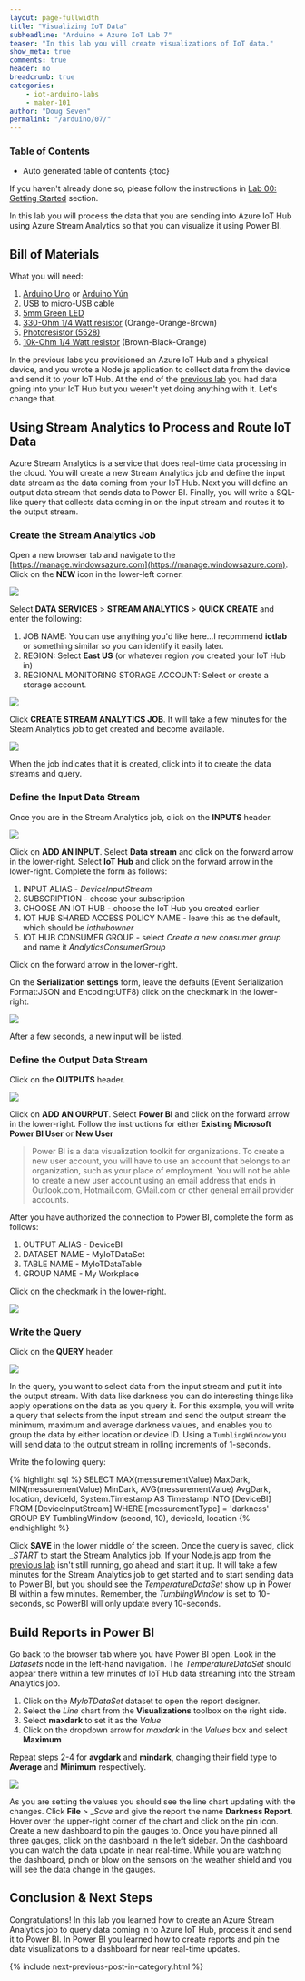 ```yaml
---
layout: page-fullwidth
title: "Visualizing IoT Data"
subheadline: "Arduino + Azure IoT Lab 7"
teaser: "In this lab you will create visualizations of IoT data."
show_meta: true
comments: true
header: no
breadcrumb: true
categories:
    - iot-arduino-labs
    - maker-101
author: "Doug Seven"
permalink: "/arduino/07/"
---
```

### Table of Contents
*  Auto generated table of contents
{:toc}

If you haven't already done so, please follow the instructions in [Lab 00: Getting Started](../00/) section.

In this lab you will process the data that you are sending into Azure IoT Hub using Azure Stream Analytics so that you can visualize it using Power BI.

## Bill of Materials
What you will need:

1. [Arduino Uno][uno] or [Arduino Y&uacute;n][yun] 
2. USB to micro-USB cable
3. [5mm Green LED](http://www.sparkfun.com/products/12062)
4. [330-Ohm 1/4 Watt resistor](http://www.sparkfun.com/products/10969) (Orange-Orange-Brown)
5. [Photoresistor (5528)](http://www.sparkfun.com/products/9088)
6. [10k-Ohm 1/4 Watt resistor](http://www.sparkfun.com/products/10969) (Brown-Black-Orange)

In the previous labs you provisioned an Azure IoT Hub and a physical device, and you wrote a Node.js application to collect data from the device 
and send it to your IoT Hub. At the end of the [previous lab](../06/) you had data going into your IoT Hub but you weren't yet doing anything with 
it. Let's change that.

## Using Stream Analytics to Process and Route IoT Data
Azure Stream Analytics is a service that does real-time data processing in the cloud. You will create a new Stream Analytics job and define the 
input data stream as the data coming from your IoT Hub. Next you will define an output data stream that sends data to Power BI. Finally, you 
will write a SQL-like query that collects data coming in on the input stream and routes it to the output stream. 

### Create the Stream Analytics Job
Open a new browser tab and navigate to the [https://manage.windowsazure.com](https://manage.windowsazure.com). Click on the __NEW__ icon in the 
lower-left corner.

<img src="/images/photon_lab07_5.png"/>

Select __DATA SERVICES__ > __STREAM ANALYTICS__ > __QUICK CREATE__ and enter the following:

1. JOB NAME: You can use anything you'd like here...I recommend __iotlab__ or something similar so you can identify it easily later.
2. REGION: Select __East US__ (or whatever region you created your IoT Hub in)
3. REGIONAL MONITORING STORAGE ACCOUNT: Select or create a storage account.

<img src="/images/newasa.png"/>

Click __CREATE STREAM ANALYTICS JOB__. It will take a few minutes for the Steam Analytics job to get created and become available. 

<img src="/images/asajobcreated.png"/>

When the job indicates that it is created, click into it to create the data streams and query.

### Define the Input Data Stream

Once you are in the Stream Analytics job, click on the __INPUTS__ header.

<img src="/images/asainputs.png"/>

Click on __ADD AN INPUT__.
Select __Data stream__ and click on the forward arrow in the lower-right.
Select __IoT Hub__ and click on the forward arrow in the lower-right.
Complete the form as follows:

1. INPUT ALIAS - _DeviceInputStream_
2. SUBSCRIPTION - choose your subscription
3. CHOOSE AN IOT HUB - choose the IoT Hub you created earlier
4. IOT HUB SHARED ACCESS POLICY NAME - leave this as the default, which should be _iothubowner_
5. IOT HUB CONSUMER GROUP - select _Create a new consumer group_ and name it _AnalyticsConsumerGroup_

Click on the forward arrow in the lower-right.

On the __Serialization settings__ form, leave the defaults (Event Serialization Format:JSON and Encoding:UTF8) click on the checkmark in the lower-right. 

<img src="/images/asainputform.png"/>

After a few seconds, a new input will be listed.

### Define the Output Data Stream
Click on the __OUTPUTS__ header.

<img src="/images/asaoutputs.png"/>

Click on __ADD AN OURPUT__.
Select __Power BI__ and click on the forward arrow in the lower-right.
Follow the instructions for either __Existing Microsoft Power BI User__ or __New User__

<blockquote>
Power BI is a data visualization toolkit for organizations. To create a new user account, you will have to use an account that belongs to an 
organization, such as your place of employment. You will not be able to create a new user account using an email address that ends in 
Outlook.com, Hotmail.com, GMail.com or other general email provider accounts.
</blockquote>

After you have authorized the connection to Power BI, complete the form as follows:

1. OUTPUT ALIAS - DeviceBI
2. DATASET NAME - MyIoTDataSet
3. TABLE NAME - MyIoTDataTable
4. GROUP NAME - My Workplace

Click on the checkmark in the lower-right.

<img src="/images/asaoutputform.png"/>

### Write the Query

Click on the __QUERY__ header.

<img src="/images/asaquery.png"/>

In the query, you want to select data from the input stream and put it into the output stream. With data like darkness you can do interesting things 
like apply operations on the data as you query it. For this example, you will write a query that selects from the input stream and send the output 
stream the minimum, maximum and average darkness values, and enables you to group the data by either location or device ID. 
Using a <code>TumblingWindow</code> you will send data to the output stream in rolling increments of 1-seconds.

Write the following query:

{% highlight sql %}
SELECT
    MAX(messurementValue) MaxDark,
    MIN(messurementValue) MinDark,
    AVG(messurementValue) AvgDark,
    location,
    deviceId,
    System.Timestamp AS Timestamp
INTO
    [DeviceBI]
FROM
    [DeviceInputStream]
WHERE
    [messurementType] = 'darkness'
GROUP BY
    TumblingWindow (second, 10), deviceId, location 
{% endhighlight %}

Click __SAVE__ in the lower middle of the screen. Once the query is saved, click __START_ to start the Stream Analytics job. If your Node.js app 
from the [previous lab](../06/) isn't still running, go ahead and start it up. It will take a few minutes for the Stream Analytics job to get 
started and to start sending data to Power BI, but you should see the _TemperatureDataSet_ show up in Power BI within a few minutes. Remember, 
the _TumblingWindow_ is set to 10-seconds, so PowerBI will only update every 10-seconds.

## Build Reports in Power BI

Go back to the browser tab where you have Power BI open. Look in the _Datasets_ node in the left-hand navigation. The _TemperatureDataSet_ should appear there within a few minutes of IoT Hub data streaming into the Stream Analytics job. 

1. Click on the _MyIoTDataSet_ dataset to open the report designer.
2. Select the _Line_ chart from the __Visualizations__ toolbox on the right side.
3. Select __maxdark__ to set it as the _Value_
4. Click on the dropdown arrow for _maxdark_ in the _Values_ box and select __Maximum__

Repeat steps 2-4 for __avgdark__ and __mindark__, changing their field type to __Average__ and __Minimum__ respectively.

<img src="/images/powerbi01.png"/>

As you are setting the values you should see the line chart updating with the changes. Click __File__ > __Save_ and give the report the 
name __Darkness Report__. Hover over the upper-right corner of the chart and click on the pin icon. Create a new dashboard to pin the gauges to. 
Once you have pinned all three gauges, click on the dashboard in the left sidebar. On the dashboard you can watch the data update in near real-time. 
While you are watching the dashboard, pinch or blow on the sensors on the weather shield and you will see the data change in the gauges.

## Conclusion &amp; Next Steps
Congratulations! In this lab you learned how to create an Azure Stream Analytics job to query data coming in to Azure IoT Hub, process it and send 
it to Power BI. In Power BI you learned how to create reports and pin the data visualizations to a dashboard for near real-time updates.

{% include next-previous-post-in-category.html %}

[uno]: http://www.arduino.cc/en/Main/ArduinoBoardUno
[yun]: http://www.arduino.cc/en/Main/ArduinoBoardYun